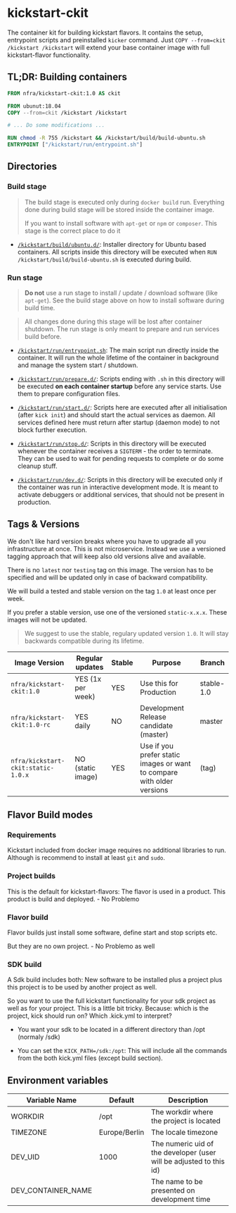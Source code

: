 # kickstart-ckit

The container kit for building kickstart flavors. It contains the setup, entrypoint scripts
and preinstalled `kicker` command. Just  `COPY --from=ckit /kickstart /kickstart` will extend
your base container image with full kickstart-flavor functionality. 

## TL;DR: Building containers

```dockerfile
FROM nfra/kickstart-ckit:1.0 AS ckit

FROM ubunut:18.04
COPY --from=ckit /kickstart /kickstart

# ... Do some modifications ...

RUN chmod -R 755 /kickstart && /kickstart/build/build-ubuntu.sh
ENTRYPOINT ["/kickstart/run/entrypoint.sh"]
```


## Directories

### Build stage

> The build stage is executed only during `docker build` run. Everything done during 
> build stage will be stored inside the container image.
>
> If you want to install software with `apt-get` or `npm` or `composer`. This stage
> is the correct place to do it

- [`/kickstart/build/ubuntu.d/`](kickstart/flavor/build.d): Installer directory for
  Ubuntu based containers. All scripts inside this directory will be executed when
  `RUN /kickstart/build/build-ubuntu.sh` is executed during build.


### Run stage

> **Do not** use a run stage to install / update / download software (like `apt-get`). 
> See the build stage above on how to install software during build time.

> All changes done during this stage will be lost after container shutdown. The run stage
> is only meant to prepare and run services build before.

- [`/kickstart/run/entrypoint.sh`](kickstart/run/entrypoint.sh): The main script run directly
  inside the container. It will run the whole lifetime of the container in background and
  manage the system start / shutdown.
  
- [`/kickstart/run/prepare.d/`](kickstart/run/prepare.d): Scripts ending with `.sh` in this
  directory will be executed **on each container startup** before any service starts. Use them
  to prepare configuration files.
  
- [`/kickstart/run/start.d/`](kickstart/run/start.d): Scripts here are executed after all
  initialisation (after `kick init`) and should start the actual services as daemon. All
  services defined here must return after startup (daemon mode) to not block further execution.
  
- [`/kickstart/run/stop.d/`](kickstart/run/stop.d): Scripts in this directory will be executed
  whenever the container receives a `SIGTERM` - the order to terminate. They can be used to
  wait for pending requests to complete or do some cleanup stuff. 
  
- [`/kickstart/run/dev.d/`](kickstart/run/dev.d): Scripts in this directory will be executed
  only if the container was run in interactive development mode. It is meant to activate
  debuggers or additional services, that should not be present in production.
  
  
  
## Tags & Versions

We don't like hard version breaks where you have to upgrade all you infrastructure at once.
This is not microservice. Instead we use a versioned tagging approach that will keep also
old versions alive and available.

There is no `latest` nor `testing` tag on this image. The version has to be specified
and will be updated only in case of backward compatibility.

We will build a tested and stable version on the tag `1.0` at least once per week.

If you prefer a stable version, use one of the versioned `static-x.x.x`. These images
will not be updated.

> We suggest to use the stable, regulary updated version `1.0`. It will stay 
> backwards compatible during its lifetime. 

| Image Version                      | Regular updates    | Stable  | Purpose | Branch |
|------------------------------------|--------------------|---------|---------|--------|
| `nfra/kickstart-ckit:1.0`          | YES (1x per week)  | YES     | Use this for Production                   | stable-1.0    |
| `nfra/kickstart-ckit:1.0-rc`       | YES daily          | NO      | Development Release candidate (master)    | master        |
| `nfra/kickstart-ckit:static-1.0.x` | NO (static image)  | YES     | Use if you prefer static images or want to compare with older versions | (tag) |


## Flavor Build modes

### Requirements

Kickstart included from docker image requires no additional libraries to run. Although is
recommend to install at least `git` and `sudo`.

### Project builds

This is the default for kickstart-flavors: The flavor is used in a product. This
product is build and deployed. - No Problemo

### Flavor build

Flavor builds just install some software, define start and stop scripts etc.

But they are no own project. - No Problemo as well



### SDK build

A Sdk build includes both: New software to be installed plus a project plus this
project is to be used by another project as well.

So you want to use the full kickstart functionality for your sdk project as well
as for your project. This is a little bit tricky. Because: which is the project,
kick should run on? Which .kick.yml to interpret?

- You want your sdk to be located in a different directory than /opt (normaly /sdk)

- You can set the `KICK_PATH=/sdk:/opt`: This will include all the commands from the
  both kick.yml files (except build section).
  
  
## Environment variables

| Variable Name | Default | Description |
|---------------|---------|-------------|
| WORKDIR       | /opt    | The workdir where the project is located |
| TIMEZONE      | Europe/Berlin | The locale timezone                |
| DEV_UID       | 1000    | The numeric uid of the developer (user will be adjusted to this id)  |
| DEV_CONTAINER_NAME |    | The name to be presented on development time                         |



